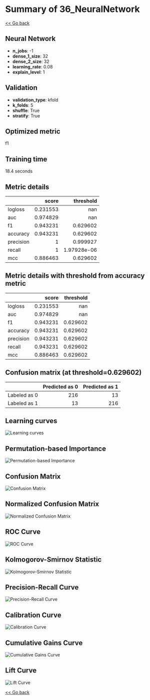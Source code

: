# Summary of 36_NeuralNetwork

[<< Go back](../README.md)


## Neural Network
- **n_jobs**: -1
- **dense_1_size**: 32
- **dense_2_size**: 32
- **learning_rate**: 0.08
- **explain_level**: 1

## Validation
 - **validation_type**: kfold
 - **k_folds**: 5
 - **shuffle**: True
 - **stratify**: True

## Optimized metric
f1

## Training time

18.4 seconds

## Metric details
|           |    score |     threshold |
|:----------|---------:|--------------:|
| logloss   | 0.231553 | nan           |
| auc       | 0.974829 | nan           |
| f1        | 0.943231 |   0.629602    |
| accuracy  | 0.943231 |   0.629602    |
| precision | 1        |   0.999927    |
| recall    | 1        |   1.97928e-06 |
| mcc       | 0.886463 |   0.629602    |


## Metric details with threshold from accuracy metric
|           |    score |   threshold |
|:----------|---------:|------------:|
| logloss   | 0.231553 |  nan        |
| auc       | 0.974829 |  nan        |
| f1        | 0.943231 |    0.629602 |
| accuracy  | 0.943231 |    0.629602 |
| precision | 0.943231 |    0.629602 |
| recall    | 0.943231 |    0.629602 |
| mcc       | 0.886463 |    0.629602 |


## Confusion matrix (at threshold=0.629602)
|              |   Predicted as 0 |   Predicted as 1 |
|:-------------|-----------------:|-----------------:|
| Labeled as 0 |              216 |               13 |
| Labeled as 1 |               13 |              216 |

## Learning curves
![Learning curves](learning_curves.png)

## Permutation-based Importance
![Permutation-based Importance](permutation_importance.png)
## Confusion Matrix

![Confusion Matrix](confusion_matrix.png)


## Normalized Confusion Matrix

![Normalized Confusion Matrix](confusion_matrix_normalized.png)


## ROC Curve

![ROC Curve](roc_curve.png)


## Kolmogorov-Smirnov Statistic

![Kolmogorov-Smirnov Statistic](ks_statistic.png)


## Precision-Recall Curve

![Precision-Recall Curve](precision_recall_curve.png)


## Calibration Curve

![Calibration Curve](calibration_curve_curve.png)


## Cumulative Gains Curve

![Cumulative Gains Curve](cumulative_gains_curve.png)


## Lift Curve

![Lift Curve](lift_curve.png)



[<< Go back](../README.md)
